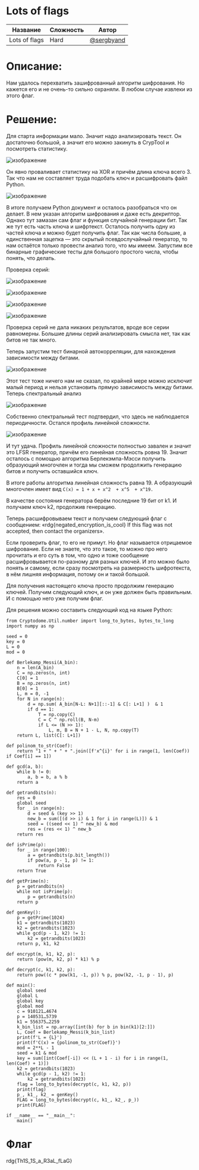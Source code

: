 # Lots of flags

|Название|Сложность|Автор|
|------|-----|-------|
|Lots of flags|Hard|[@sergbyand](https://sergbyand) |


# Описание: 

Нам удалось перехватить зашифрованный алгоритм шифрования. Но кажется его и не очень-то сильно охраняли. В любом случае извлеки из этого флаг.

# Решение:

Для старта информации мало. Значит надо анализировать текст. Он достаточно большой, а значит его можно закинуть в CrypTool и посмотреть статистику.

![изображение](https://github.com/user-attachments/assets/7b0dbc91-7c35-40d8-b332-8ab977f3ace6)

Он явно проваливает статистику на XOR и причём длина ключа всего 3. Так что нам не составляет труда подобать ключ и расшифровать файл Python.

![изображение](https://github.com/user-attachments/assets/4d2cd949-75d3-42b5-b5a8-a89fd0164ede)

В итоге получаем Python документ и осталось разобраться что он делает. В нем указан алгоритм шифрования и даже есть декриптор. Однако тут замазан сам флаг и функция случайной генерации бит. Так же тут есть часть ключа и шифртекст. Осталось получить одну из частей ключа и можно будет получить флаг.
Так как числа большие, а единственная зацепка — это скрытый псевдослучайный генератор, то нам остаётся только провести анализ того, что мы имеем.
Запустим все бинарные графические тесты для большого простого числа, чтобы понять, что делать.

Проверка серий:

![изображение](https://github.com/user-attachments/assets/9be672b3-83f8-4883-9d43-3f184d9a5b6d)

![изображение](https://github.com/user-attachments/assets/a4b05465-c83c-4982-b7b5-0afb88fc4c4f)

![изображение](https://github.com/user-attachments/assets/c5b06334-cd72-4b99-9a3e-a840470567f0)

![изображение](https://github.com/user-attachments/assets/d9b09de7-0069-44ae-93cf-bde68ea23068)

Проверка серий не дала никаких результатов, вроде все серии равномерны. Большие длины серий анализировать смысла нет, так как битов не так много.

Теперь запустим тест бинарной автокорреляции, для нахождения зависимости между битами.

![изображение](https://github.com/user-attachments/assets/0cd250d0-d8a5-4235-9e26-a115ea6d469e)

Этот тест тоже ничего нам не сказал, по крайней мере можно исключит малый период и нельзя установить прямую зависимость между битами.
Теперь спектральный анализ

![изображение](https://github.com/user-attachments/assets/1488ff65-de21-4a3e-8fa9-fee2b04a7040)

Собственно спектральный тест подтвердил, что здесь не наблюдается периодичности.
Остался профиль линейной сложности.

![изображение](https://github.com/user-attachments/assets/38187099-022c-475d-92ce-10f72143d5fb)

И тут удача. Профиль линейной сложности полностью завален и значит это LFSR генератор, причём его линейная сложность ровна 19. Значит осталось с помощью алгоритма Берлекэмпа-Мэсси получить образующий многочлен и тогда мы сможем продолжить генерацию битов и получить оставшийся ключ.

В итоге работы алгоритма линейная сложность равна 19. А образующий многочлен имеет вид `C(x) = 1 + x + x^2  + x^5  + x^19.` 

В качестве состояния генератора берём последние 19 бит от k1. И получаем ключ k2, продолжив генерацию. 

Теперь расшифровываем текст и получаем следующий флаг с сообщением: «rdg{negated_encryption_is_cool} If this flag was not accepted, then contact the organizers». 

Если проверить флаг, то его не примут. Но флаг называется отрицаемое шифрование. Если не знаете, что это такое, то можно про него прочитать и его суть в том, что одно и тоже сообщение расшифровывается по-разному для разных ключей. И это можно было понять и самому, если сразу посмотреть на размерность шифротекста, в нём лишняя информация, потому он и такой большой.

Для получения настоящего ключа просто продолжим генерацию ключей. Получим следующий ключ, и он уже должен быть правильным. И с помощью него уже получим флаг.

Для решения можно составить следующий код на языке Python:

```
from Cryptodome.Util.number import long_to_bytes, bytes_to_long
import numpy as np

seed = 0
key = 0
L = 0
mod = 0

def Berlekamp_Messi(A_bin):
    n = len(A_bin)
    C = np.zeros(n, int)
    C[0] = 1
    B = np.zeros(n, int)
    B[0] = 1
    L, m = 0, -1
    for N in range(n):
        d = np.sum( A_bin[N-L: N+1][::-1] & C[: L+1] )  & 1
        if d == 1:
            T = np.copy(C)
            C = C ^ np.roll(B, N-m)
            if L <= (N >> 1):
                L, m, B = N + 1 - L, N, np.copy(T)
    return L, list(C[: L+1])

def polinom_to_str(Coef):
    return "1 + " + " + ".join([f'x^{i}' for i in range(1, len(Coef)) if Coef[i] == 1])

def gcd(a, b):
    while b != 0:
        a, b = b, a % b
    return a

def getrandbits(n):
    res = 0
    global seed
    for _ in range(n):
        d = seed & (key >> 1)
        new_b = sum([(d >> i) & 1 for i in range(L)]) & 1
        seed = ((seed << 1) ^ new_b) & mod
        res = (res << 1) ^ new_b
    return res

def isPrime(p):
    for _ in range(100):
        a = getrandbits(p.bit_length())
        if pow(a, p - 1, p) != 1:
            return False
    return True

def getPrime(n):
    p = getrandbits(n)
    while not isPrime(p):
        p = getrandbits(n)
    return p
    
def genKey():
    p = getPrime(1024)
    k1 = getrandbits(1023)
    k2 = getrandbits(1023)
    while gcd(p - 1, k2) != 1:
        k2 = getrandbits(1023)
    return p, k1, k2

def encrypt(m, k1, k2, p):
    return (pow(m, k2, p) * k1) % p

def decrypt(c, k1, k2, p):
    return pow((c * pow(k1, -1, p)) % p, pow(k2, -1, p - 1), p)

def main():
    global seed
    global L
    global key
    global mod
    c = 910121…4674 
    p = 140531…5739
    k1 = 556375…2259
    k_bin_list = np.array([int(b) for b in bin(k1)[2:]])
    L, Coef = Berlekamp_Messi(k_bin_list)
    print(f'L = {L}')
    print(f'C(x) = {polinom_to_str(Coef)}')
    mod = 2**L - 1
    seed = k1 & mod
    key = sum([int(Coef[-i]) << (L + 1 - i) for i in range(1, len(Coef) + 1)])
    k2 = getrandbits(1023)
    while gcd(p - 1, k2) != 1:
        k2 = getrandbits(1023)
    flag = long_to_bytes(decrypt(c, k1, k2, p))
    print(flag)
    p_, k1_, k2_ = genKey()
    FLAG = long_to_bytes(decrypt(c, k1_, k2_, p_))
    print(FLAG)

if __name__ == "__main__":
    main()
```

# Флаг
rdg{Th1S_1S_a_R3aL_fLaG} 
